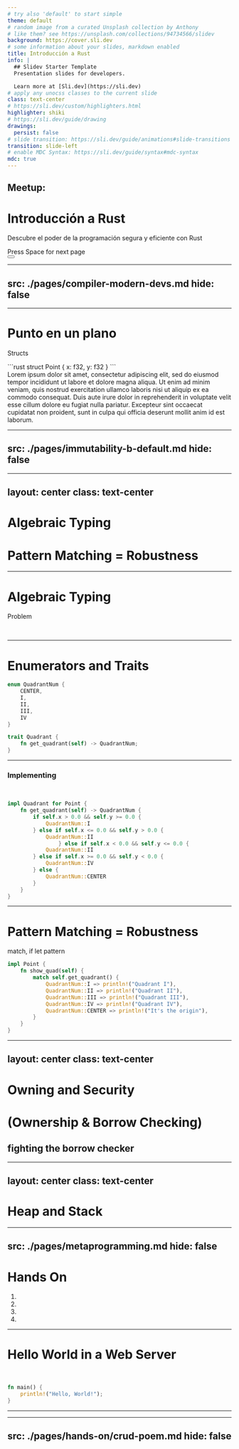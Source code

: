 ```yaml
---
# try also 'default' to start simple
theme: default
# random image from a curated Unsplash collection by Anthony
# like them? see https://unsplash.com/collections/94734566/slidev
background: https://cover.sli.dev
# some information about your slides, markdown enabled
title: Introducción a Rust
info: |
  ## Slidev Starter Template
  Presentation slides for developers.

  Learn more at [Sli.dev](https://sli.dev)
# apply any unocss classes to the current slide
class: text-center
# https://sli.dev/custom/highlighters.html
highlighter: shiki
# https://sli.dev/guide/drawing
drawings:
  persist: false
# slide transition: https://sli.dev/guide/animations#slide-transitions
transition: slide-left
# enable MDC Syntax: https://sli.dev/guide/syntax#mdc-syntax
mdc: true
---
```


## Meetup: 
# Introducción a Rust

Descubre el poder de la programación segura y eficiente con Rust

<div class="pt-12">
  <span @click="$slidev.nav.next" class="px-2 py-1 rounded cursor-pointer" hover="bg-white bg-opacity-10">
    Press Space for next page <carbon:arrow-right class="inline"/>
  </span>
</div>

<div class="abs-br m-6 flex gap-2">
  <button @click="$slidev.nav.openInEditor()" title="Open in Editor" class="text-xl slidev-icon-btn opacity-50 !border-none !hover:text-white">
    <carbon:edit />
  </button>
  <a href="https://github.com/slidevjs/slidev" target="_blank" alt="GitHub" title="Open in GitHub"
    class="text-xl slidev-icon-btn opacity-50 !border-none !hover:text-white">
    <carbon-logo-github />
  </a>
</div>

<!--
The last comment block of each slide will be treated as slide notes. It will be visible and editable in Presenter Mode along with the slide. [Read more in the docs](https://sli.dev/guide/syntax.html#notes)
-->

---
src: ./pages/compiler-modern-devs.md
hide: false
---

---

# Punto en un plano

Structs

<div grid="~ cols-2 gap-2" m="t-2">
<div>
```rust
struct Point {
    x: f32,
    y: f32
}
```
<br>
Lorem ipsum dolor sit amet, consectetur adipiscing elit, sed do eiusmod tempor incididunt ut labore et dolore magna aliqua. Ut enim ad minim veniam, quis nostrud exercitation ullamco laboris nisi ut aliquip ex ea commodo consequat. Duis aute irure dolor in reprehenderit in voluptate velit esse cillum dolore eu fugiat nulla pariatur. Excepteur sint occaecat cupidatat non proident, sunt in culpa qui officia deserunt mollit anim id est laborum.
</div>
<img border="rounded" src="asstets/punto_en_plano.svg" alt="">
</div>

---
src: ./pages/immutability-b-default.md
hide: false
---

---
layout: center
class: text-center
---

# Algebraic Typing

# Pattern Matching = Robustness

---

# Algebraic Typing

Problem
<div grid="~ cols-2 gap-2" m="t-2">
<img border="rounded" src="https://content.nroc.org/DevelopmentalMath/COURSE_TEXT2_RESOURCE/U13_L1_T1_text_final_4_files/image002.jpg" alt="">

<img border="rounded" src="asstets/particion_v1.svg" alt="">
</div>

---

# Enumerators and Traits

```rust
enum QuadrantNum {
    CENTER,
    I,
    II,
    III,
    IV
}

trait Quadrant {
    fn get_quadrant(self) -> QuadrantNum;
}
```

---

### Implementing
<br>

```rust
impl Quadrant for Point {
    fn get_quadrant(self) -> QuadrantNum {
        if self.x > 0.0 && self.y >= 0.0 {
            QuadrantNum::I
        } else if self.x <= 0.0 && self.y > 0.0 {
            QuadrantNum::II
				} else if self.x < 0.0 && self.y <= 0.0 {
            QuadrantNum::II
        } else if self.x >= 0.0 && self.y < 0.0 {
            QuadrantNum::IV
        } else {
            QuadrantNum::CENTER
        }
    }
}
```

---

# Pattern Matching = Robustness

match, if let pattern

```rust
impl Point {
    fn show_quad(self) {
        match self.get_quadrant() {
            QuadrantNum::I => println!("Quadrant I"),
            QuadrantNum::II => println!("Quadrant II"),
            QuadrantNum::III => println!("Quadrant III"),
            QuadrantNum::IV => println!("Quadrant IV"),
            QuadrantNum::CENTER => println!("It's the origin"),
        }
    }
}
```

---
layout: center
class: text-center
---

# Owning and Security
# (Ownership & Borrow Checking)

## **fighting the borrow checker**

---
layout: center
class: text-center
---

# Heap and Stack

---
src: ./pages/metaprogramming.md
hide: false
---

# Hands On

1. 
2. 
3. 
4. 

---

# Hello World in a Web Server
<br>

```rust
fn main() {
    println!("Hello, World!");
}
```

---

---
src: ./pages/hands-on/crud-poem.md
hide: false
---